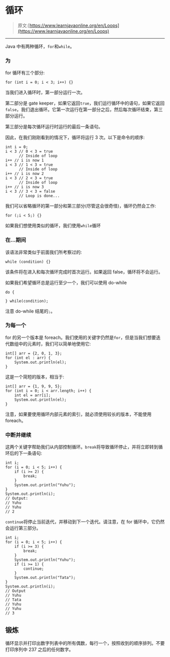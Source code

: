 # 循环

> 原文:[https://www.learnjavaonline.org/en/Loops](https://www.learnjavaonline.org/en/Loops)

* * *

Java 中有两种循环，`for`和`while`。

### 为

for 循环有三个部分:

```
for (int i = 0; i < 3; i++) {} 
```

当我们进入循环时，第一部分运行一次。

第二部分是 gate keeper，如果它返回`true`，我们运行循环中的语句，如果它返回`false`，我们退出循环。它第一次运行在第一部分之后，然后每次循环结束，第三部分运行。

第三部分是每次循环运行时运行的最后一条语句。

因此，在我们刚刚看到的情况下，循环将运行 3 次。以下是命令的顺序:

```
int i = 0;
i < 3 // 0 < 3 = true
      // Inside of loop
i++ // i is now 1
i < 3 // 1 < 3 = true
      // Inside of loop
i++ // i is now 2
i < 3 // 2 < 3 = true
      // Inside of loop
i++ // i is now 3
i < 3 // 3 < 3 = false
      // Loop is done... 
```

我们可以省略循环的第一部分和第三部分(尽管这会很奇怪)，循环仍然会工作:

```
for (;i < 5;) {} 
```

如果我们想使用类似的循环，我们使用`while`循环

### 在…期间

该语法非常类似于前面我们所考察过的:

```
while (condition) {} 
```

该条件将在进入和每次循环完成时首次运行。如果返回 false，循环将不会运行。

如果我们希望循环总是运行至少一个，我们可以使用 do-while

```
do {

} while(condition); 
```

注意 do-while 结尾的`;`。

### 为每一个

for 的另一个版本是 foreach。我们使用的关键字仍然是`for`，但是当我们想要迭代数组中的元素时，我们可以简单地使用它:

```
int[] arr = {2, 0, 1, 3};
for (int el : arr) {
    System.out.println(el);
} 
```

这是一个简短的版本，相当于:

```
int[] arr = {1, 9, 9, 5};
for (int i = 0; i < arr.length; i++) {
    int el = arr[i];
    System.out.println(el);
} 
```

注意，如果要使用循环内部元素的索引，就必须使用较长的版本，不能使用 foreach。

### 中断并继续

这两个关键字帮助我们从内部控制循环。`break`将导致循环停止，并将立即转到循环后的下一条语句:

```
int i;
for (i = 0; i < 5; i++) {
    if (i >= 2) {
        break;
    }
    System.out.println("Yuhu");
}
System.out.println(i);
// Output:
// Yuhu
// Yuhu
// 2 
```

`continue`将停止当前迭代，并移动到下一个迭代。请注意，在 for 循环中，它仍然会运行第三部分。

```
int i;
for (i = 0; i < 5; i++) {
    if (i >= 3) {
        break;
    }
    System.out.println("Yuhu");
    if (i >= 1) {
        continue;
    }
    System.out.println("Tata");
}
System.out.println(i);
// Output
// Yuhu
// Tata
// Yuhu
// Yuhu
// 3 
```

## 锻炼

循环显示并打印出数字列表中的所有偶数，每行一个，按照收到的顺序排列。不要打印序列中 237 之后的任何数字。